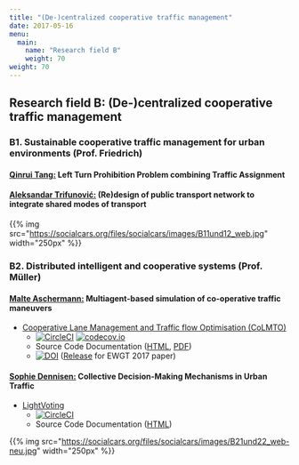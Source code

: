 ```yaml
---
title: "(De-)centralized cooperative traffic management"
date: 2017-05-16
menu:
  main:
    name: "Research field B"
    weight: 70
weight: 70
---
```


## Research field B: (De-)centralized cooperative traffic management

### B1. Sustainable cooperative traffic management for urban environments (Prof. Friedrich)

#### [Qinrui Tang:](/) Left Turn Prohibition Problem combining Traffic Assignment

#### [Aleksandar Trifunović:](/) (Re)design of public transport network to integrate shared modes of transport

{{% img src="https://socialcars.org/files/socialcars/images/B11und12_web.jpg" width="250px" %}}

### B2. Distributed intelligent and cooperative systems (Prof. Müller)

#### [Malte Aschermann:](https://github.com/masc) Multiagent-based simulation of co-operative traffic maneuvers

* [Cooperative Lane Management and Traffic flow Optimisation (CoLMTO)](https://github.com/SocialCars/B21-CoLMTO)
  * [![CircleCI](https://circleci.com/gh/SocialCars/B21-CoLMTO/tree/master.svg?style=shield)](https://circleci.com/gh/SocialCars/B21-CoLMTO/tree/master)
[![codecov.io](https://codecov.io/github/SocialCars/B21-CoLMTO/coverage.svg?branch=master)](https://codecov.io/github/SocialCars/B21-CoLMTO)
  * Source Code Documentation ([HTML](http://socialcars.github.io/B21-CoLMTO/docs/sources/index.html), [PDF](http://socialcars.github.io/B21-CoLMTO/docs/CoLMTO-doc.pdf))
  * [![DOI](https://zenodo.org/badge/DOI/10.5281/zenodo.495428.svg)](https://doi.org/10.5281/zenodo.495428) ([Release](https://github.com/SocialCars/B21-CoLMTO/releases/tag/v0.1.1) for EWGT 2017 paper)


#### [Sophie Dennisen:](https://github.com/sdennisen) Collective Decision-Making Mechanisms in Urban Traffic

* [LightVoting](https://github.com/SocialCars/B22-LightVoting)
  * [![CircleCI](https://circleci.com/gh/SocialCars/B22-LightVoting/tree/master.svg?style=shield)](https://circleci.com/gh/SocialCars/B22-LightVoting/tree/master)
  * Source Code Documentation ([HTML](http://socialcars.github.io/B22-LightVoting/sources/index.html))

{{% img src="https://socialcars.org/files/socialcars/images/B21und22_web-neu.jpg" width="250px" %}}